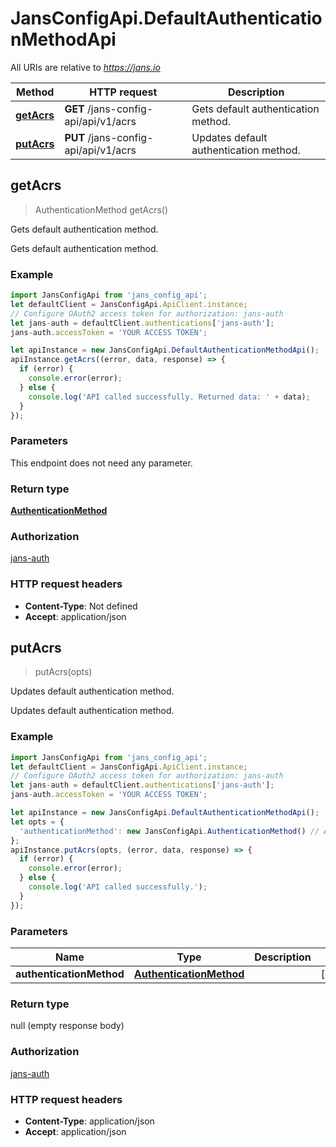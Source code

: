 # JansConfigApi.DefaultAuthenticationMethodApi

All URIs are relative to *https://jans.io*

Method | HTTP request | Description
------------- | ------------- | -------------
[**getAcrs**](DefaultAuthenticationMethodApi.md#getAcrs) | **GET** /jans-config-api/api/v1/acrs | Gets default authentication method.
[**putAcrs**](DefaultAuthenticationMethodApi.md#putAcrs) | **PUT** /jans-config-api/api/v1/acrs | Updates default authentication method.



## getAcrs

> AuthenticationMethod getAcrs()

Gets default authentication method.

Gets default authentication method.

### Example

```javascript
import JansConfigApi from 'jans_config_api';
let defaultClient = JansConfigApi.ApiClient.instance;
// Configure OAuth2 access token for authorization: jans-auth
let jans-auth = defaultClient.authentications['jans-auth'];
jans-auth.accessToken = 'YOUR ACCESS TOKEN';

let apiInstance = new JansConfigApi.DefaultAuthenticationMethodApi();
apiInstance.getAcrs((error, data, response) => {
  if (error) {
    console.error(error);
  } else {
    console.log('API called successfully. Returned data: ' + data);
  }
});
```

### Parameters

This endpoint does not need any parameter.

### Return type

[**AuthenticationMethod**](AuthenticationMethod.md)

### Authorization

[jans-auth](../README.md#jans-auth)

### HTTP request headers

- **Content-Type**: Not defined
- **Accept**: application/json


## putAcrs

> putAcrs(opts)

Updates default authentication method.

Updates default authentication method.

### Example

```javascript
import JansConfigApi from 'jans_config_api';
let defaultClient = JansConfigApi.ApiClient.instance;
// Configure OAuth2 access token for authorization: jans-auth
let jans-auth = defaultClient.authentications['jans-auth'];
jans-auth.accessToken = 'YOUR ACCESS TOKEN';

let apiInstance = new JansConfigApi.DefaultAuthenticationMethodApi();
let opts = {
  'authenticationMethod': new JansConfigApi.AuthenticationMethod() // AuthenticationMethod | 
};
apiInstance.putAcrs(opts, (error, data, response) => {
  if (error) {
    console.error(error);
  } else {
    console.log('API called successfully.');
  }
});
```

### Parameters


Name | Type | Description  | Notes
------------- | ------------- | ------------- | -------------
 **authenticationMethod** | [**AuthenticationMethod**](AuthenticationMethod.md)|  | [optional] 

### Return type

null (empty response body)

### Authorization

[jans-auth](../README.md#jans-auth)

### HTTP request headers

- **Content-Type**: application/json
- **Accept**: application/json

